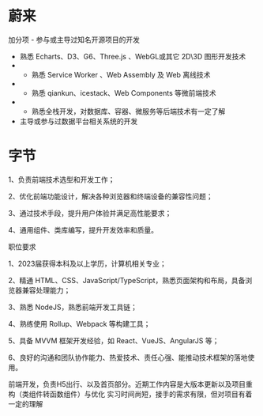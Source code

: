 # 蔚来

加分项 - 参与或主导过知名开源项目的开发 

- 熟悉 Echarts、D3、G6、Three.js 、WebGL或其它 2D\3D 图形开发技术 
- - 熟悉 Service Worker 、Web Assembly 及 Web 离线技术 
- - 熟悉 qiankun、icestack、Web Components 等微前端技术
-  - 熟悉全栈开发，对数据库、容器、微服务等后端技术有一定了解 
-  主导或参与过数据平台相关系统的开发



# 字节

1、负责前端技术选型和开发工作；

 2、优化前端功能设计，解决各种浏览器和终端设备的兼容性问题； 

3、通过技术手段，提升用户体验并满足高性能要求； 

4、通用组件、类库编写，提升开发效率和质量。

职位要求

1、2023届获得本科及以上学历，计算机相关专业； 

2、精通 HTML、CSS、JavaScript/TypeScript，熟悉页面架构和布局，具备浏览器兼容处理能力； 

3、熟悉 NodeJS，熟悉前端开发工具链； 

4、熟练使用 Rollup、Webpack 等构建工具； 

5、具备 MVVM 框架开发经验，如 React、VueJS、AngularJS 等； 

6、良好的沟通和团队协作能力、热爱技术、责任心强、能推动技术框架的落地使用。









前端开发，负责H5出行、以及首页部分。近期工作内容是大版本更新以及项目重构（类组件转函数组件）与优化
实习时间尚短，接手的需求有限，但对项目有着一定的理解
